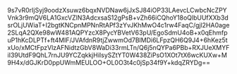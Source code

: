 9s7vR0rIjSyj9oodzXsuwz6bqxNVDNaw6jJxSJ84iOP33LAevcLCwbcNcZPYVnk3r9mQV6LA1GxcVZlN3AdcxsaS12gPsB+vZh66iCQhoY18oQlbUUfXXb3dsrOLjUWiaT+I2bgtKNCpnMPNnRtAPf3zYvJKhMwO4c1rw4FaqC/gjl2HA0age2SLqA2QXe98wW481AQPYzcX8PycYBVetV63pU/EgoSdmU4oB+x0qEhmfpuP1hKcDLPTf+ft4MIF/JVAfdnR9tjZwwmOd7BlMDi6LFpzQH6Q9J4+6hKez5txUo/xMCtFpzVlzAFNidtzGbV8WaDi33rmLTn/Q6j5nQYPa6PBb+RXJUeXMYFiI39UtdF9QhL7rnJU9YCZqkkjHiIsySZtYT0W438ZiPsO1XOt7tX6wcKUXw+M9H4x/dGJKrD0ppUWmMEULOO+OL0O3t4c0jSp34f9Y+kdqZRYDg==